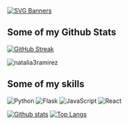 [![SVG Banners](https://svg-banners.vercel.app/api?type=typeWriter&text1=Hi%20there%20👋,%20I'm%20Natalia%20&width=400&height=100)](https://github.com/Akshay090/svg-banners)



## Some of my Github Stats

[![GitHub Streak](https://streak-stats.demolab.com?user=natalia3ramirez&theme=transparent&ring=EBB353&fire=EBB353&currStreakLabel=EBB353)](https://git.io/streak-stats)

<p align=left> <img src=https://komarev.com/ghpvc/?username=natalia3ramirez alt=natalia3ramirez /> </p>

## Some of my skills
![Python](https://img.shields.io/badge/python-3670A0?style=for-the-badge&logo=python&logoColor=ffdd54) ![Flask](https://img.shields.io/badge/flask-%23000.svg?style=for-the-badge&logo=flask&logoColor=white) ![JavaScript](https://img.shields.io/badge/javascript-%23323330.svg?style=for-the-badge&logo=javascript&logoColor=%23F7DF1E) ![React](https://img.shields.io/badge/react-%2320232a.svg?style=for-the-badge&logo=react&logoColor=%2361DAFB)






[![Github stats](https://github-readme-stats.vercel.app/api?username=natalia3ramirez&show_icons=true&include_all_commits=true)](https://github.com/natalia3ramirez/github-readme-stats)
[![Top Langs](https://github-readme-stats.vercel.app/api/top-langs/?username=natalia3ramirez&layout=compact)](https://github.com/natalia3ramirez/github-readme-stats)

